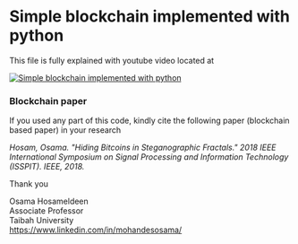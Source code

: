 # Simple blockchain implemented with python
This file is fully explained with youtube video located at 

[![Simple blockchain implemented with python](https://img.youtube.com/vi/IyyxpkEM9Lk/0.jpg)](https://www.youtube.com/watch?v=IyyxpkEM9Lk)

### Blockchain paper 
If you used any part of this code, kindly cite the following paper (blockchain based paper) in your research

*Hosam, Osama. "Hiding Bitcoins in Steganographic Fractals." 2018 IEEE International Symposium on Signal Processing and Information Technology (ISSPIT). IEEE, 2018.*
  


Thank you

Osama Hosameldeen  
Associate Professor  
Taibah University  
https://www.linkedin.com/in/mohandesosama/
